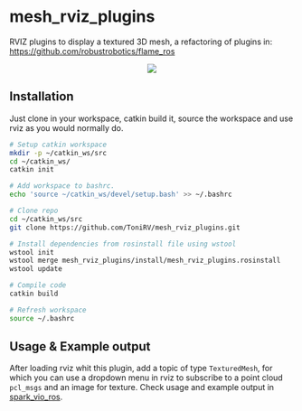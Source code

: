 # mesh_rviz_plugins
RVIZ plugins to display a textured 3D mesh, a refactoring of plugins in: https://github.com/robustrobotics/flame_ros

<div align="center">
    <img src="docs/media/SparkVIO_ROS_mesh.gif">
</div>

## Installation

Just clone in your workspace, catkin build it, source the workspace and use rviz as you would normally do.

```bash
# Setup catkin workspace
mkdir -p ~/catkin_ws/src
cd ~/catkin_ws/
catkin init

# Add workspace to bashrc.
echo 'source ~/catkin_ws/devel/setup.bash' >> ~/.bashrc

# Clone repo
cd ~/catkin_ws/src
git clone https://github.com/ToniRV/mesh_rviz_plugins.git

# Install dependencies from rosinstall file using wstool
wstool init
wstool merge mesh_rviz_plugins/install/mesh_rviz_plugins.rosinstall
wstool update

# Compile code
catkin build

# Refresh workspace
source ~/.bashrc
```

## Usage & Example output

After loading rviz whit this plugin, add a topic of type `TexturedMesh`, for which you can use a dropdown menu in rviz to subscribe to a point cloud `pcl_msgs` and an image for texture.
Check usage and example output in [spark_vio_ros](https://github.mit.edu/SPARK/spark_vio_ros).
